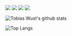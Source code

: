 ![](https://img.shields.io/badge/OS-Windows-informational?style=flat&logo=windows&logoColor=white&color=f68714)
![](https://img.shields.io/badge/Editor-VS_Code-informational?style=flat&logo=visual-studio-code&logoColor=white&color=f68714)
![](https://img.shields.io/badge/Code-JavaScript-informational?style=flat&logo=javascript&logoColor=white&color=f68714)
![](https://img.shields.io/badge/Code-React-informational?style=flat&logo=react&logoColor=white&color=f68714)

![Tobias Wust's github stats](https://github-readme-stats.vercel.app/api?username=tobiaswust&show_icons=true&title_color=f68714&icon_color=8ac926&text_color=daf7dc&bg_color=151515&hide=["stars"])


![Top Langs](https://github-readme-stats.vercel.app/api/top-langs/?username=tobiaswust&layout=compact&title_color=f68714&text_color=daf7dc&bg_color=151515)


<!-- ## 🗂️ Highlight Projects

<a href="https://github.com/Zhenye-Na/DA-RNN">
  <img align="center" src="https://github-readme-stats.vercel.app/api/pin/?username=zhenye-na&repo=DA-RNN&show_icons=true&line_height=27&title_color=f68714&text_color=daf7dc&icon_color=f68714&bg_color=0e1116" alt="DA-RNN" />
</a>

<a href="https://github.com/Zhenye-Na/crnn-pytorch">
  <img align="center" src="https://github-readme-stats.vercel.app/api/pin/?username=zhenye-na&repo=crnn-pytorch&show_icons=true&line_height=27&title_color=f68714&text_color=daf7dc&icon_color=f68714&bg_color=0e1116" alt="crnn-pytorch" />
</a> -->


